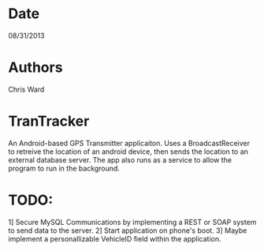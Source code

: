 Date
====
08/31/2013

Authors
=======
Chris Ward

TranTracker
===========

An Android-based GPS Transmitter applicaiton. Uses a BroadcastReceiver to retreive the location of an android device, then
sends the location to an external database server. The app also runs as a service to allow the program to run in the 
background.

TODO:
=====
1] Secure MySQL Communications by implementing a REST or SOAP system to send data to the server.
2] Start application on phone's boot. 
3] Maybe implement a personallizable VehicleID field within the application.
